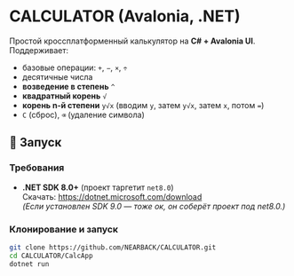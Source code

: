 # CALCULATOR (Avalonia, .NET)

Простой кроссплатформенный калькулятор на **C# + Avalonia UI**. Поддерживает:
- базовые операции: `+`, `−`, `×`, `÷`
- десятичные числа
- **возведение в степень** `^`
- **квадратный корень** `√`
- **корень n-й степени** `y√x` (вводим `y`, затем `y√x`, затем `x`, потом `=`)
- `C` (сброс), `⌫` (удаление символа)

## 🚀 Запуск

### Требования
- **.NET SDK 8.0+** (проект таргетит `net8.0`)  
  Скачать: https://dotnet.microsoft.com/download  
  *(Если установлен SDK 9.0 — тоже ок, он соберёт проект под net8.0.)*

### Клонирование и запуск
```bash
git clone https://github.com/NEARBACK/CALCULATOR.git
cd CALCULATOR/CalcApp
dotnet run
